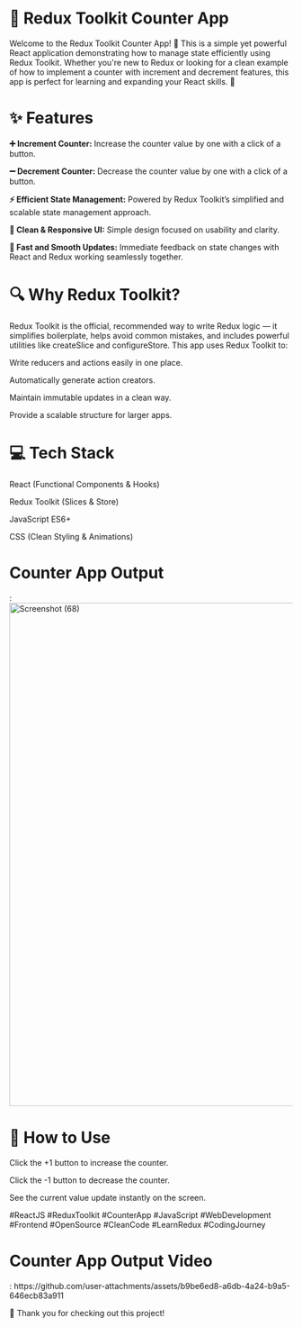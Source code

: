 <h1>🧮 Redux Toolkit Counter App</h1>

Welcome to the Redux Toolkit Counter App! 🎉
This is a simple yet powerful React application demonstrating how to manage state efficiently using Redux Toolkit. Whether you're new to Redux or looking for a clean example of how to implement a counter with increment and decrement features, this app is perfect for learning and expanding your React skills. 🚀

<h1>✨ Features</h1>

**➕ Increment Counter:** Increase the counter value by one with a click of a button.

**➖ Decrement Counter:** Decrease the counter value by one with a click of a button.

**⚡ Efficient State Management:** Powered by Redux Toolkit’s simplified and scalable state management approach.

**🎨 Clean & Responsive UI:** Simple design focused on usability and clarity.

**🔄 Fast and Smooth Updates:** Immediate feedback on state changes with React and Redux working seamlessly together.

<h1>🔍 Why Redux Toolkit?</h1>

Redux Toolkit is the official, recommended way to write Redux logic — it simplifies boilerplate, helps avoid common mistakes, and includes powerful utilities like createSlice and configureStore. This app uses Redux Toolkit to:

Write reducers and actions easily in one place.

Automatically generate action creators.

Maintain immutable updates in a clean way.

Provide a scalable structure for larger apps.

<h1>💻 Tech Stack</h1>

React (Functional Components & Hooks)

Redux Toolkit (Slices & Store)

JavaScript ES6+

CSS (Clean Styling & Animations)

<h1>Counter App Output</h1>:<img width="1920" height="894" alt="Screenshot (68)" src="https://github.com/user-attachments/assets/ddd7dc3c-9e7b-4aa7-b7a3-49f5561414f8" />

<h1>🚀 How to Use</h1>

Click the +1 button to increase the counter.

Click the -1 button to decrease the counter.

See the current value update instantly on the screen.

#ReactJS #ReduxToolkit #CounterApp #JavaScript #WebDevelopment #Frontend #OpenSource #CleanCode #LearnRedux #CodingJourney

<h1>Counter App Output Video</h1> : https://github.com/user-attachments/assets/b9be6ed8-a6db-4a24-b9a5-646ecb83a911

🎉 Thank you for checking out this project!

